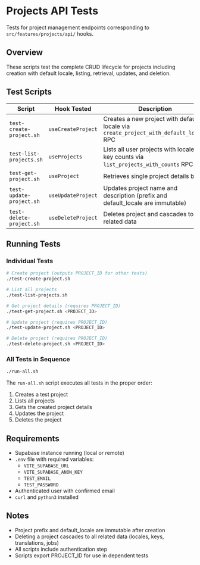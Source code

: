 # Projects API Tests

Tests for project management endpoints corresponding to `src/features/projects/api/` hooks.

## Overview

These scripts test the complete CRUD lifecycle for projects including creation with default locale, listing, retrieval, updates, and deletion.

## Test Scripts

| Script                   | Hook Tested        | Description                                                                            |
| ------------------------ | ------------------ | -------------------------------------------------------------------------------------- |
| `test-create-project.sh` | `useCreateProject` | Creates a new project with default locale via `create_project_with_default_locale` RPC |
| `test-list-projects.sh`  | `useProjects`      | Lists all user projects with locale and key counts via `list_projects_with_counts` RPC |
| `test-get-project.sh`    | `useProject`       | Retrieves single project details by ID                                                 |
| `test-update-project.sh` | `useUpdateProject` | Updates project name and description (prefix and default_locale are immutable)         |
| `test-delete-project.sh` | `useDeleteProject` | Deletes project and cascades to all related data                                       |

## Running Tests

### Individual Tests

```bash
# Create project (outputs PROJECT_ID for other tests)
./test-create-project.sh

# List all projects
./test-list-projects.sh

# Get project details (requires PROJECT_ID)
./test-get-project.sh <PROJECT_ID>

# Update project (requires PROJECT_ID)
./test-update-project.sh <PROJECT_ID>

# Delete project (requires PROJECT_ID)
./test-delete-project.sh <PROJECT_ID>
```

### All Tests in Sequence

```bash
./run-all.sh
```

The `run-all.sh` script executes all tests in the proper order:

1. Creates a test project
2. Lists all projects
3. Gets the created project details
4. Updates the project
5. Deletes the project

## Requirements

- Supabase instance running (local or remote)
- `.env` file with required variables:
  - `VITE_SUPABASE_URL`
  - `VITE_SUPABASE_ANON_KEY`
  - `TEST_EMAIL`
  - `TEST_PASSWORD`
- Authenticated user with confirmed email
- `curl` and `python3` installed

## Notes

- Project prefix and default_locale are immutable after creation
- Deleting a project cascades to all related data (locales, keys, translations, jobs)
- All scripts include authentication step
- Scripts export PROJECT_ID for use in dependent tests
